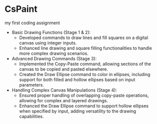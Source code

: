 # CsPaint

my first coding assignment

- Basic Drawing Functions (Stage 1 & 2):
  - Developed commands to draw lines and fill squares on a digital canvas using integer inputs.
  - Enhanced line drawing and square filling functionalities to handle more complex drawing scenarios.
- Advanced Drawing Commands (Stage 3):
  - Implemented the Copy-Paste command, allowing sections of the canvas to be copied and pasted elsewhere.
  - Created the Draw Ellipse command to color in ellipses, including support for both filled and hollow ellipses based on input parameters.
- Handling Complex Canvas Manipulations (Stage 4):
  - Ensured proper handling of overlapping copy-paste operations, allowing for complex and layered drawings.
  - Enhanced the Draw Ellipse command to support hollow ellipses when specified by input, adding versatility to the drawing capabilities.
